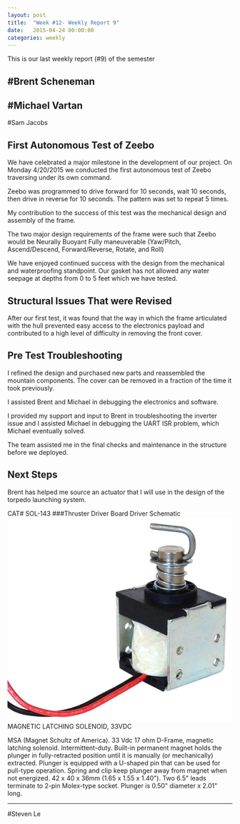 ```yaml
---
layout: post
title:  "Week #12- Weekly Report 9"
date:   2015-04-24 00:00:00
categories: weekly
---
```


This is our last weekly report (#9) of the semester

#Brent Scheneman
---

#Michael Vartan 
---

#Sam Jacobs

## First Autonomous Test of Zeebo
We have celebrated a major milestone in the development of our project. On Monday 4/20/2015 we conducted the first autonomous test of Zeebo traversing under its own command.

Zeebo was programmed to drive forward for 10 seconds, wait 10 seconds, then drive in reverse for 10 seconds. The pattern was set to repeat 5 times.

My contribution to the success of this test was the mechanical design and assembly of the frame.

The two major design requirements  of the frame were such that Zeebo would be
Neurally Buoyant
Fully maneuverable (Yaw/Pitch, Ascend/Descend, Forward/Reverse, Rotate, and Roll)


We have enjoyed continued success with the design from the mechanical and waterproofing standpoint. Our gasket has not allowed any water seepage at depths from 0 to 5 feet which we have tested.

## Structural Issues That were Revised
After our first test, it was found that the way in which the frame articulated with the hull prevented easy access to the electronics payload and contributed to a high level of difficulty in removing the front cover.

## Pre Test Troubleshooting
I refined the design and purchased new parts and reassembled the mountain components. The cover can be removed in a fraction of the time it took previously.


I assisted Brent and Michael in debugging the electronics and software.

I provided my support and  input  to Brent in troubleshooting the inverter issue and I assisted Michael in debugging the UART ISR problem, which Michael eventually solved.

The team assisted me in the final checks and maintenance in the structure before we deployed.

## Next Steps
Brent has helped me source an actuator that I will use in the design of the torpedo launching system. 


CAT# SOL-143
###Thruster Driver Board Driver Schematic
![sam_week_12_actuator](/images/sam_week_12_actuator.png)
MAGNETIC LATCHING SOLENOID, 33VDC

MSA (Magnet Schultz of America). 33 Vdc 17 ohm D-Frame, magnetic latching solenoid. Intermittent-duty. Built-in permanent magnet holds the plunger in fully-retracted position until it is manually (or mechanically) extracted. Plunger is equipped with a U-shaped pin that can be used for pull-type operation. Spring and clip keep plunger away from magnet when not energized. 42 x 40 x 36mm (1.65 x 1.55 x 1.40"). Two 6.5" leads terminate to 2-pin Molex-type socket. Plunger is 0.50" diameter x 2.01" long.


---

#Steven Le


